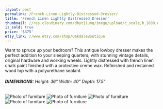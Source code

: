 ```yaml
---
layout: post
permalink: /French-Linen-Lightly-Distressed-Dresser/
title: 'French Linen Lightly Distressed Dresser'
thumbnail: //res.cloudinary.com/dbytj1unq/image/upload/c_scale,h_1000,q_80,w_1000/v1429062285/Oakdale-Boutique/Posts/2015-01-09-French-Linen-Lightly-Distressed-Dresser/Thumbnail9.jpg
is_sold: true
price: '$375'
etsy_link: //www.etsy.com/shop/OakdaleBoutique
---
```


Want to spruce up your bedroom? This antique lowboy dresser makes the perfect addition to your sleeping quarters, with stunning vintage details, original hardware and working wheels. Lightly distressed with french linen chalk paint finished with a protective creme wax. Refinished and restained wood top with a polyurethane sealant. 

###### **DIMENSIONS:** Height: 36" Width: 40" Depth: 17.5"

![Photo of furniture][image1]
![Photo of furniture][image2]
![Photo of furniture][image3]
![Photo of furniture][image4]
![Photo of furniture][image5]

<!-- Images -->
[image1]: //res.cloudinary.com/dbytj1unq/image/upload/c_limit,q_80,w_2000/v1429062294/Oakdale-Boutique/Posts/2015-01-09-French-Linen-Lightly-Distressed-Dresser/IMG_8375.jpg

[image2]: //res.cloudinary.com/dbytj1unq/image/upload/c_limit,q_80,w_2000/v1429062299/Oakdale-Boutique/Posts/2015-01-09-French-Linen-Lightly-Distressed-Dresser/IMG_8379.jpg

[image3]: //res.cloudinary.com/dbytj1unq/image/upload/c_limit,q_80,w_2000/v1429062299/Oakdale-Boutique/Posts/2015-01-09-French-Linen-Lightly-Distressed-Dresser/IMG_8380.jpg

[image4]: //res.cloudinary.com/dbytj1unq/image/upload/c_limit,q_80,w_2000/v1429062301/Oakdale-Boutique/Posts/2015-01-09-French-Linen-Lightly-Distressed-Dresser/IMG_8382.jpg

[image5]: //res.cloudinary.com/dbytj1unq/image/upload/c_limit,q_80,w_2000/v1429062302/Oakdale-Boutique/Posts/2015-01-09-French-Linen-Lightly-Distressed-Dresser/IMG_8391.jpg
